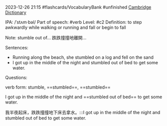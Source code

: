2023-12-26 21:15
#flashcards/VocabularyBank
#unfinished
[Cambridge Dictionary](https://dictionary.cambridge.org/zht/%E8%A9%9E%E5%85%B8/%E8%8B%B1%E8%AA%9E/stumble)


IPA: /ˈstʌm·bəl/
Part of speech: #verb
Level: #c2 
Definition:
to step awkwardly while walking or running and fall or begin to fall

Note:
stumble out of... 跌跌撞撞地離開...

Sentences:
- Running along the beach, she stumbled on a log and fell on the sand
- I got up in the middle of the night and stumbled out of bed to get some water.

Questions:

verb form: stumble, ==stumbled==, ==stumbled==

I got up in the middle of the night and ==stumbled out of bed== to get some water.
<!--SR:!2023-12-29,1,230-->

我半夜起床，跌跌撞撞地下床去拿水。:::I got up in the middle of the night and stumbled out of bed to get some water.

